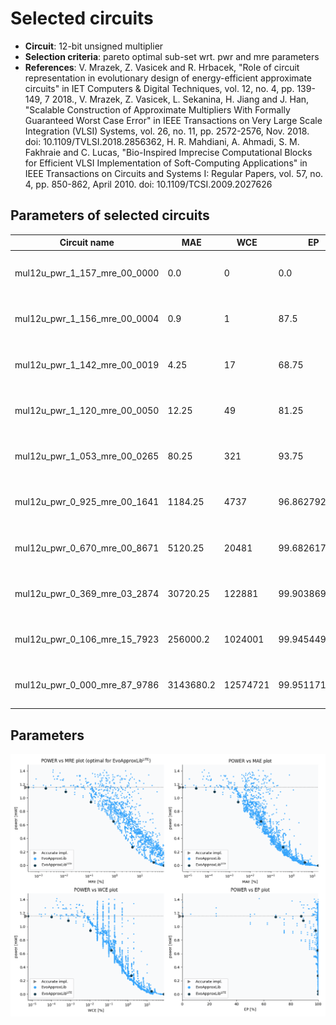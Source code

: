 
Selected circuits
===================
 - **Circuit**: 12-bit unsigned multiplier
 - **Selection criteria**: pareto optimal sub-set wrt. pwr and mre parameters
 - **References**: V. Mrazek, Z. Vasicek and R. Hrbacek, "Role of circuit representation in evolutionary design of energy-efficient approximate circuits" in IET Computers & Digital Techniques, vol. 12, no. 4, pp. 139-149, 7 2018., V. Mrazek, Z. Vasicek, L. Sekanina, H. Jiang and J. Han, "Scalable Construction of Approximate Multipliers With Formally Guaranteed Worst Case Error" in IEEE Transactions on Very Large Scale Integration (VLSI) Systems, vol. 26, no. 11, pp. 2572-2576, Nov. 2018. doi: 10.1109/TVLSI.2018.2856362, H. R. Mahdiani, A. Ahmadi, S. M. Fakhraie and C. Lucas, "Bio-Inspired Imprecise Computational Blocks for Efficient VLSI Implementation of Soft-Computing Applications" in IEEE Transactions on Circuits and Systems I: Regular Papers, vol. 57, no. 4, pp. 850-862, April 2010. doi: 10.1109/TCSI.2009.2027626


Parameters of selected circuits
----------------------------

| Circuit name | MAE | WCE | EP | MRE | Download |
| --- |  --- | --- | --- | --- | --- | 
| mul12u_pwr_1_157_mre_00_0000 | 0.0 | 0 | 0.0 | 0.0 |  [Verilog generic](mul12u_pwr_1_157_mre_00_0000_gen.v) [Verilog PDK45](mul12u_pwr_1_157_mre_00_0000_pdk45.v)  [C](mul12u_pwr_1_157_mre_00_0000.c) |
| mul12u_pwr_1_156_mre_00_0004 | 0.9 | 1 | 87.5 | 0.0003825478 |  [Verilog generic](mul12u_pwr_1_156_mre_00_0004_gen.v) [Verilog PDK45](mul12u_pwr_1_156_mre_00_0004_pdk45.v)  [C](mul12u_pwr_1_156_mre_00_0004.c) |
| mul12u_pwr_1_142_mre_00_0019 | 4.25 | 17 | 68.75 | 0.0019121215 |  [Verilog generic](mul12u_pwr_1_142_mre_00_0019_gen.v) [Verilog PDK45](mul12u_pwr_1_142_mre_00_0019_pdk45.v)  [C](mul12u_pwr_1_142_mre_00_0019.c) |
| mul12u_pwr_1_120_mre_00_0050 | 12.25 | 49 | 81.25 | 0.0049886679 |  [Verilog generic](mul12u_pwr_1_120_mre_00_0050_gen.v) [Verilog PDK45](mul12u_pwr_1_120_mre_00_0050_pdk45.v)  [C](mul12u_pwr_1_120_mre_00_0050.c) |
| mul12u_pwr_1_053_mre_00_0265 | 80.25 | 321 | 93.75 | 0.0264971986 |  [Verilog generic](mul12u_pwr_1_053_mre_00_0265_gen.v) [Verilog PDK45](mul12u_pwr_1_053_mre_00_0265_pdk45.v)  [C](mul12u_pwr_1_053_mre_00_0265.c) |
| mul12u_pwr_0_925_mre_00_1641 | 1184.25 | 4737 | 96.8627929688 | 0.1641052307 |  [Verilog generic](mul12u_pwr_0_925_mre_00_1641_gen.v) [Verilog PDK45](mul12u_pwr_0_925_mre_00_1641_pdk45.v)  [C](mul12u_pwr_0_925_mre_00_1641.c) |
| mul12u_pwr_0_670_mre_00_8671 | 5120.25 | 20481 | 99.6826171875 | 0.8671139854 |  [Verilog generic](mul12u_pwr_0_670_mre_00_8671_gen.v) [Verilog PDK45](mul12u_pwr_0_670_mre_00_8671_pdk45.v)  [C](mul12u_pwr_0_670_mre_00_8671.c) |
| mul12u_pwr_0_369_mre_03_2874 | 30720.25 | 122881 | 99.9038696289 | 3.287425396 |  [Verilog generic](mul12u_pwr_0_369_mre_03_2874_gen.v) [Verilog PDK45](mul12u_pwr_0_369_mre_03_2874_pdk45.v)  [C](mul12u_pwr_0_369_mre_03_2874.c) |
| mul12u_pwr_0_106_mre_15_7923 | 256000.2 | 1024001 | 99.9454498291 | 15.7923418406 |  [Verilog generic](mul12u_pwr_0_106_mre_15_7923_gen.v) [Verilog PDK45](mul12u_pwr_0_106_mre_15_7923_pdk45.v)  [C](mul12u_pwr_0_106_mre_15_7923.c) |
| mul12u_pwr_0_000_mre_87_9786 | 3143680.2 | 12574721 | 99.951171875 | 87.978574008 |  [Verilog generic](mul12u_pwr_0_000_mre_87_9786_gen.v) [Verilog PDK45](mul12u_pwr_0_000_mre_87_9786_pdk45.v)  [C](mul12u_pwr_0_000_mre_87_9786.c) |
    
Parameters
--------------
![Parameters figure](fig.png)
             